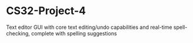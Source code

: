 # CS32-Project-4

Text editor GUI with core text editing/undo capabilities and real-time spell-checking, complete with spelling suggestions
